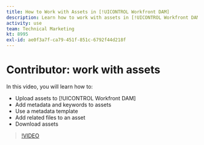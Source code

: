 ```yaml
---
title: How to Work with Assets in [!UICONTROL Workfront DAM]
description: Learn how to work with assets in [!UICONTROL Workfront DAM].
activity: use
team: Technical Marketing
kt: 8995
exl-id: ae0f3a7f-ca79-451f-851c-6792f44d218f
---
```

# Contributor: work with assets

In this video, you will learn how to:

* Upload assets to [!UICONTROL Workfront DAM]
* Add metadata and keywords to assets
* Use a metadata template
* Add related files to an asset
* Download assets

>[!VIDEO](https://video.tv.adobe.com/v/335255/?quality=12)
